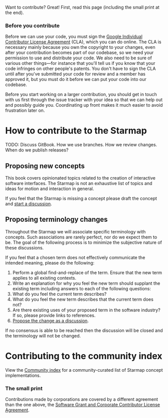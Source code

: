 Want to contribute? Great! First, read this page (including the small print at the end).

### Before you contribute

Before we can use your code, you must sign the [Google Individual Contributor License Agreement](https://developers.google.com/open-source/cla/individual?csw=1) (CLA), which you can do online. The CLA is necessary mainly because you own the copyright to your changes, even after your contribution becomes part of our codebase, so we need your permission to use and distribute your code. We also need to be sure of various other things—for instance that you'll tell us if you know that your code infringes on other people's patents. You don't have to sign the CLA until after you've submitted your code for review and a member has approved it, but you must do it before we can put your code into our codebase.

Before you start working on a larger contribution, you should get in touch with us first through the issue tracker with your idea so that we can help out and possibly guide you. Coordinating up front makes it much easier to avoid frustration later on.

# How to contribute to the Starmap

TODO: Discuss GitBook. How we use branches. How we review changes. When do we publish releases?

## Proposing new concepts

This book covers opinionated topics related to the creation of interactive software interfaces. The Starmap is not an exhaustive list of topics and ideas for motion and interaction in general.

If you feel that the Starmap is missing a concept please draft the concept and [start a discussion](https://www.gitbook.com/book/featherless/material-motion-starmap/discussions).

## Proposing terminology changes

Throughout the Starmap we will associate specific terminology with concepts. Such associations are rarely perfect, nor do we expect them to be. The goal of the following process is to minimize the subjective nature of these discussions.

If you feel that a chosen term does not effectively communicate the intended meaning, please do the following:

1. Perform a global find-and-replace of the term. Ensure that the new term applies to all existing contexts. 
1. Write an explanation for why you feel the new term should supplant the existing term including answers to each of the following questions: 
  1. What do you feel the current term describes? 
  1. What do you feel the new term describes that the current term does not? 
  1. Are there existing uses of your proposed term in the software industry? If so, please provide links to references. 
1. [Propose the change as a discussion](https://www.gitbook.com/book/featherless/material-motion-starmap/discussions).

If no consensus is able to be reached then the discussion will be closed and the terminology will not be changed.

# Contributing to the community index

View the [Community index](community/) for a community-curated list of Starmap concept implementations.

### The small print

Contributions made by corporations are covered by a different agreement than the one above, the [Software Grant and Corporate Contributor License Agreement](https://cla.developers.google.com/about/google-corporate).